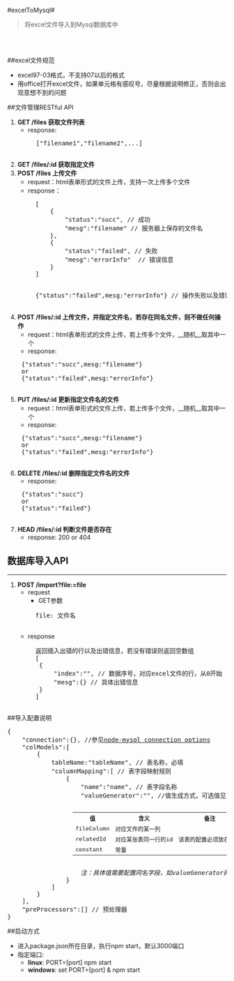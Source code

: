 #excelToMysql#
> 将excel文件导入到Mysql数据库中
<br>
<br>

##excel文件规范
* excel97-03格式，不支持07以后的格式
* 用office打开excel文件，如果单元格有感叹号，尽量根据说明修正，否则会出现意想不到的问题

##文件管理RESTful API
1. **GET /files 获取文件列表**
	* response:
	<pre>
		["filename1","filename2",...]
	</pre>
2. **GET /files/:id 获取指定文件** 
3. **POST /files 上传文件**
	* request：html表单形式的文件上传，支持一次上传多个文件
	* response：
		<br>
		<pre>
		[
			{
				"status":"succ", // 成功
				"mesg":"filename" // 服务器上保存的文件名
			},
			{
				"status":"failed", // 失败
				"mesg":"errorInfo"	// 错误信息
			}
		]
		</pre>
		<pre>
		{"status":"failed",mesg:"errorInfo"} // 操作失败以及错误信息
		</pre>
4. **POST /files/:id 上传文件，并指定文件名，若存在同名文件，则不做任何操作**
	* request：html表单形式的文件上传，若上传多个文件，__随机__取其中一个
	* response:
	<pre>
	{"status":"succ",mesg:"filename"}
	or
	{"status":"failed",mesg:"errorInfo"}	
	</pre>
5. **PUT /files/:id 更新指定文件名的文件**
	* request：html表单形式的文件上传，若上传多个文件，__随机__取其中一个
	* response:
	<pre>
	{"status":"succ",mesg:"filename"}
	or
	{"status":"failed",mesg:"errorInfo"}	
	</pre>
6. **DELETE /files/:id 删除指定文件名的文件**
	* response:
	<pre>
	{"status":"succ"}
	or
	{"status":"failed"}
	</pre>
7. **HEAD /files/:id 判断文件是否存在**
	* response: 200 or 404

## 数据库导入API
***
1. **POST /import?file:=file**
   * request
   	   * GET参数
   	   <pre>
   	   file: 文件名
   	   </pre>
   * response
       <pre>
       返回插入出错的行以及出错信息，若没有错误则返回空数组
       [
       	{
       		"index":"", // 数据序号，对应excel文件的行，从0开始
       		"mesg":{} // 具体出错信息
       	}
       ]
       </pre>  

##导入配置说明
<pre>
{
	"connection":{}, //参见<a href="https://github.com/felixge/node-mysql/#connection-options">node-mysql connection options</a>
	"colModels":[
		{
			tableName:"tableName", // 表名称，必填
			"columnMapping":[ // 表字段映射规则
				{
					"name":"name", // 表字段名称
					"valueGenerator":"", //值生成方式，可选值见下表
					<table style="margin-left:150px">
						<tr>
							<th>值</th>
							<th>含义</th>
							<th>备注</th>
						</tr>
						<tr>
							<td>fileColumn</td>
							<td>对应文件的某一列</td>
							<td></td>
						</tr>
						<tr>
							<td>relatedId</td>
							<td>对应某张表同一行的id</td>
							<td>该表的配置必须放在前面</td>
						</tr>
						<tr>
							<td>constant</td>
							<td>常量</td>
							<td></td>
						</tr>
					</table>
					<i>注：具体值需要配置同名字段，如valueGenerator的值为fileColumn，则增加fileColumn字段表示具体值</i>
				}
			]
		}
	],
	"preProcessors":[] // 预处理器
}
</pre>

##启动方式
* 进入package.json所在目录，执行npm start，默认3000端口
* 指定端口:
	* **linux**: PORT=[port] npm start
	* **windows**: set PORT=[port] & npm start 	 


